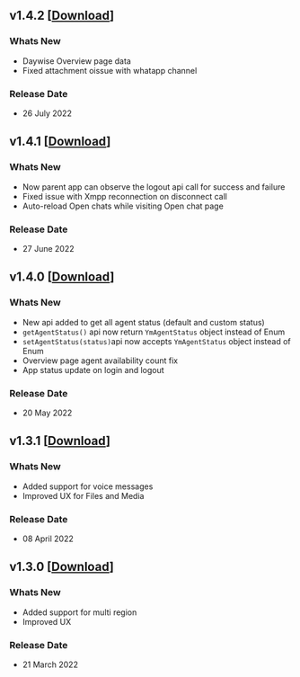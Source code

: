 ## v1.4.2 [[Download](https://firebasestorage.googleapis.com/v0/b/ym-mobile-app.appspot.com/o/android-agent-sdk%2FYellowInbox_v1.4.2.aar?alt=media&token=9e83998c-ed1e-4050-854f-d4da6cd73bd3)]
### Whats New
  - Daywise Overview page data
  - Fixed attachment oissue with whatapp channel
### Release Date
  - 26 July 2022

## v1.4.1 [[Download](https://firebasestorage.googleapis.com/v0/b/ym-mobile-app.appspot.com/o/android-agent-sdk%2FYellowInbox_v1.4.1.aar?alt=media&token=0eb11098-b2f0-4c81-b4c5-75f4a1807ef9)]
### Whats New
  - Now parent app can observe the logout api call for success and failure
  - Fixed issue with Xmpp reconnection on disconnect call
  - Auto-reload Open chats while visiting Open chat page
### Release Date
  - 27 June 2022


## v1.4.0 [[Download](https://firebasestorage.googleapis.com/v0/b/ym-mobile-app.appspot.com/o/android-agent-sdk%2FYellowInbox_v1.4.0.aar?alt=media&token=e6d7495a-0f22-472d-bb6d-c150cbedd9c9)]
### Whats New
  - New api added to get all agent status (default and custom status)
  - `getAgentStatus()` api now return `YmAgentStatus` object instead of Enum
  - `setAgentStatus(status)`api now accepts `YmAgentStatus` object instead of Enum
  - Overview page agent availability count fix
  - App status update on login and logout
### Release Date
  - 20 May 2022


## v1.3.1 [[Download](https://firebasestorage.googleapis.com/v0/b/ym-mobile-app.appspot.com/o/android-agent-sdk%2FYellowInbox_v1.3.1.aar?alt=media&token=c18d82b5-0c73-4632-9d2e-7c4dfe6f8968)]
### Whats New
  - Added support for voice messages
  - Improved UX for Files and Media
### Release Date
  - 08 April 2022



## v1.3.0 [[Download](https://firebasestorage.googleapis.com/v0/b/ym-mobile-app.appspot.com/o/android-agent-sdk%2FYellowInbox_v1.3.0.aar?alt=media&token=c10354dc-dc69-4acf-b55f-a63f68974d66)]
### Whats New
  - Added support for multi region
  - Improved UX
### Release Date
  - 21 March 2022
